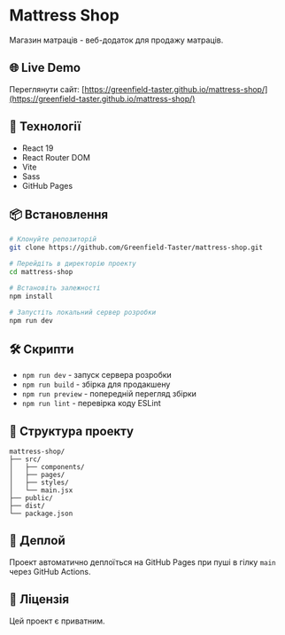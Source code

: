 # Mattress Shop

Магазин матраців - веб-додаток для продажу матраців.

## 🌐 Live Demo

Переглянути сайт: [https://greenfield-taster.github.io/mattress-shop/](https://greenfield-taster.github.io/mattress-shop/)

## 🚀 Технології

- React 19
- React Router DOM
- Vite
- Sass
- GitHub Pages

## 📦 Встановлення

```bash
# Клонуйте репозиторій
git clone https://github.com/Greenfield-Taster/mattress-shop.git

# Перейдіть в директорію проекту
cd mattress-shop

# Встановіть залежності
npm install

# Запустіть локальний сервер розробки
npm run dev
```

## 🛠️ Скрипти

- `npm run dev` - запуск сервера розробки
- `npm run build` - збірка для продакшену
- `npm run preview` - попередній перегляд збірки
- `npm run lint` - перевірка коду ESLint

## 📁 Структура проекту

```
mattress-shop/
├── src/
│   ├── components/
│   ├── pages/
│   ├── styles/
│   └── main.jsx
├── public/
├── dist/
└── package.json
```

## 🚀 Деплой

Проект автоматично деплоїться на GitHub Pages при пуші в гілку `main` через GitHub Actions.

## 📄 Ліцензія

Цей проект є приватним.
